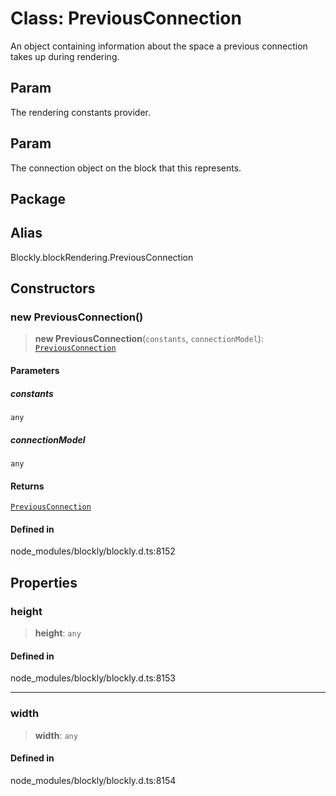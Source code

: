 # Class: PreviousConnection

An object containing information about the space a previous connection takes
up during rendering.

## Param

The rendering
constants provider.

## Param

The connection object on
the block that this represents.

## Package

## Alias

Blockly.blockRendering.PreviousConnection

## Constructors

### new PreviousConnection()

> **new PreviousConnection**(`constants`, `connectionModel`): [`PreviousConnection`](PreviousConnection.md)

#### Parameters

##### constants

`any`

##### connectionModel

`any`

#### Returns

[`PreviousConnection`](PreviousConnection.md)

#### Defined in

node_modules/blockly/blockly.d.ts:8152

## Properties

### height

> **height**: `any`

#### Defined in

node_modules/blockly/blockly.d.ts:8153

---

### width

> **width**: `any`

#### Defined in

node_modules/blockly/blockly.d.ts:8154
